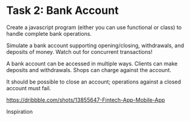 Task 2: Bank Account
==================

Create a javascript program (either you can use functional or class) to handle complete bank operations.

Simulate a bank account supporting opening/closing, withdrawals, and deposits of money. Watch out for concurrent transactions!

A bank account can be accessed in multiple ways. Clients can make deposits and withdrawals. Shops can charge against the account.

It should be possible to close an account; operations against a closed account must fail.



https://dribbble.com/shots/13855647-Fintech-App-Mobile-App

Inspiration